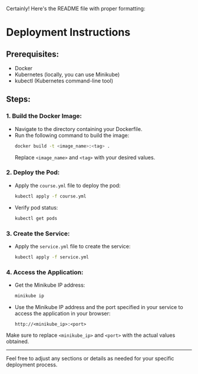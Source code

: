Certainly! Here's the README file with proper formatting:

# Deployment Instructions

## Prerequisites:

- Docker
- Kubernetes (locally, you can use Minikube)
- kubectl (Kubernetes command-line tool)

## Steps:

### 1. Build the Docker Image:

- Navigate to the directory containing your Dockerfile.
- Run the following command to build the image:
    ```bash
    docker build -t <image_name>:<tag> .
    ```
    Replace `<image_name>` and `<tag>` with your desired values.

### 2. Deploy the Pod:

- Apply the `course.yml` file to deploy the pod:
    ```bash
    kubectl apply -f course.yml
    ```
- Verify pod status:
    ```bash
    kubectl get pods
    ```

### 3. Create the Service:

- Apply the `service.yml` file to create the service:
    ```bash
    kubectl apply -f service.yml
    ```

### 4. Access the Application:

- Get the Minikube IP address:
    ```bash
    minikube ip
    ```
- Use the Minikube IP address and the port specified in your service to access the application in your browser:
    ```
    http://<minikube_ip>:<port>
    ```

Make sure to replace `<minikube_ip>` and `<port>` with the actual values obtained.

---
Feel free to adjust any sections or details as needed for your specific deployment process.
